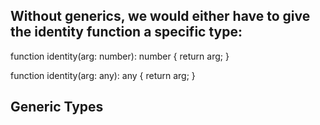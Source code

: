 ## Without generics, we would either have to give the identity function a specific type:

function identity(arg: number): number {
    return arg;
}

function identity(arg: any): any {
    return arg;
}

## Generic Types